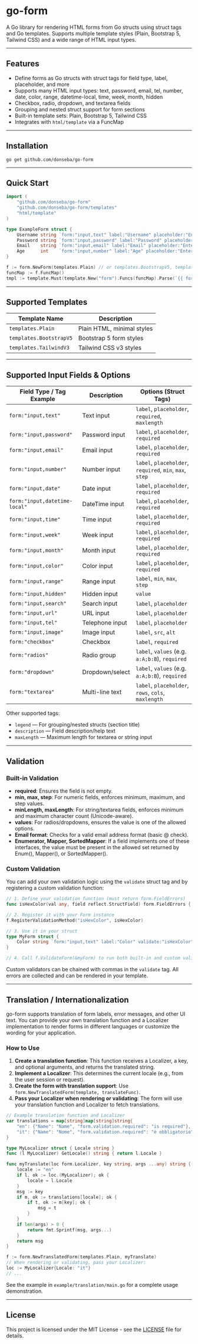 # go-form

A Go library for rendering HTML forms from Go structs using struct tags and Go templates. Supports multiple template styles (Plain, Bootstrap 5, Tailwind CSS) and a wide range of HTML input types.

---

## Features

- Define forms as Go structs with struct tags for field type, label, placeholder, and more
- Supports many HTML input types: text, password, email, tel, number, date, color, range, datetime-local, time, week, month, hidden
- Checkbox, radio, dropdown, and textarea fields
- Grouping and nested struct support for form sections
- Built-in template sets: Plain, Bootstrap 5, Tailwind CSS
- Integrates with `html/template` via a FuncMap

---

## Installation

```
go get github.com/donseba/go-form
```

---

## Quick Start

```go
import (
    "github.com/donseba/go-form"
    "github.com/donseba/go-form/templates"
    "html/template"
)

type ExampleForm struct {
    Username string `form:"input,text" label:"Username" placeholder:"Enter your username" required:"true"`
    Password string `form:"input,password" label:"Password" placeholder:"Enter your password" required:"true"`
    Email    string `form:"input,email" label:"Email" placeholder:"Enter your email" required:"true"`
    Age      int    `form:"input,number" label:"Age" placeholder:"Enter your age" step:"1"`
}

f := form.NewForm(templates.Plain) // or templates.BootstrapV5, templates.TailwindV3
funcMap := f.FuncMap()
tmpl := template.Must(template.New("form").Funcs(funcMap).Parse(`{{ form_render .Form nil }}`))
```

---

## Supported Templates

| Template Name            | Description                |
|-------------------------|----------------------------|
| `templates.Plain`       | Plain HTML, minimal styles |
| `templates.BootstrapV5` | Bootstrap 5 form styles    |
| `templates.TailwindV3`  | Tailwind CSS v3 styles     |

---

## Supported Input Fields & Options

| Field Type / Tag Example         | Description         | Options (Struct Tags)                                  |
|----------------------------------|---------------------|-------------------------------------------------------|
| `form:"input,text"`             | Text input          | `label`, `placeholder`, `required`, `maxlength`        |
| `form:"input,password"`         | Password input      | `label`, `placeholder`, `required`                     |
| `form:"input,email"`            | Email input         | `label`, `placeholder`, `required`                     |
| `form:"input,number"`           | Number input        | `label`, `placeholder`, `required`, `min`, `max`, `step`|
| `form:"input,date"`             | Date input          | `label`, `placeholder`, `required`                     |
| `form:"input,datetime-local"`   | DateTime input      | `label`, `placeholder`, `required`                     |
| `form:"input,time"`             | Time input          | `label`, `placeholder`, `required`                     |
| `form:"input,week"`             | Week input          | `label`, `placeholder`, `required`                     |
| `form:"input,month"`            | Month input         | `label`, `placeholder`, `required`                     |
| `form:"input,color"`            | Color input         | `label`, `placeholder`, `required`                     |
| `form:"input,range"`            | Range input         | `label`, `min`, `max`, `step`                          |
| `form:"input,hidden"`           | Hidden input        | `value`                                               |
| `form:"input,search"`           | Search input        | `label`, `placeholder`                                 |
| `form:"input,url"`              | URL input           | `label`, `placeholder`                                 |
| `form:"input,tel"`              | Telephone input     | `label`, `placeholder`                                 |
| `form:"input,image"`            | Image input         | `label`, `src`, `alt`                                  |
| `form:"checkbox"`               | Checkbox            | `label`, `required`                                    |
| `form:"radios"`                 | Radio group         | `label`, `values` (e.g. `a:A;b:B`), `required`         |
| `form:"dropdown"`               | Dropdown/select     | `label`, `values` (e.g. `a:A;b:B`), `required`         |
| `form:"textarea"`               | Multi-line text     | `label`, `placeholder`, `rows`, `cols`, `maxlength`    |

Other supported tags:
- `legend` — For grouping/nested structs (section title)
- `description` — Field description/help text
- `maxLength` — Maximum length for textarea or string input

---

## Validation

### Built-in Validation
- **required**: Ensures the field is not empty.
- **min, max, step**: For numeric fields, enforces minimum, maximum, and step values.
- **minLength, maxLength**: For string/textarea fields, enforces minimum and maximum character count (Unicode-aware).
- **values**: For radios/dropdowns, ensures the value is one of the allowed options.
- **Email format**: Checks for a valid email address format (basic @ check).
- **Enumerator, Mapper, SortedMapper**: If a field implements one of these interfaces, the value must be present in the allowed set returned by Enum(), Mapper(), or SortedMapper().

### Custom Validation
You can add your own validation logic using the `validate` struct tag and by registering a custom validation function:

```go
// 1. Define your validation function (must return form.FieldErrors)
func isHexColor(val any, field reflect.StructField) form.FieldErrors { /* ... */ }

// 2. Register it with your Form instance
f.RegisterValidationMethod("isHexColor", isHexColor)

// 3. Use it in your struct
type MyForm struct {
    Color string `form:"input,text" label:"Color" validate:"isHexColor"`
}

// 4. Call f.ValidateForm(&myForm) to run both built-in and custom validations
```

Custom validators can be chained with commas in the `validate` tag. All errors are collected and can be rendered in your template.

---

## Translation / Internationalization

go-form supports translation of form labels, error messages, and other UI text. You can provide your own translation function and a Localizer implementation to render forms in different languages or customize the wording for your application.

### How to Use

1. **Create a translation function**: This function receives a Localizer, a key, and optional arguments, and returns the translated string.
2. **Implement a Localizer**: This determines the current locale (e.g., from the user session or request).
3. **Create the form with translation support**: Use `form.NewTranslatedForm(template, translateFunc)`.
4. **Pass your Localizer when rendering or validating**: The form will use your translation function and Localizer to fetch translations.

```go
// Example translation function and Localizer
var translations = map[string]map[string]string{
    "en": {"Name": "Name", "form.validation.required": "is required"},
    "it": {"Name": "Nome", "form.validation.required": "è obbligatorio"},
}

type MyLocalizer struct { Locale string }
func (l MyLocalizer) GetLocale() string { return l.Locale }

func myTranslate(loc form.Localizer, key string, args ...any) string {
    locale := "en"
    if l, ok := loc.(MyLocalizer); ok {
        locale = l.Locale
    }
    msg := key
    if m, ok := translations[locale]; ok {
        if t, ok := m[key]; ok {
            msg = t
        }
    }
    if len(args) > 0 {
        return fmt.Sprintf(msg, args...)
    }
    return msg
}

f := form.NewTranslatedForm(templates.Plain, myTranslate)
// When rendering or validating, pass your Localizer:
loc := MyLocalizer{Locale: "it"}
// ...
```

See the example in `example/translation/main.go` for a complete usage demonstration.

---

## License

This project is licensed under the MIT License - see the [LICENSE](LICENSE) file for details.

